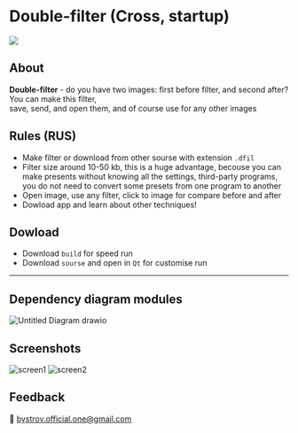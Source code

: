 # Double-filter (Cross, startup)
![](https://img.shields.io/badge/C++-Solutions-blue.svg?style=flat&logo=c%2B%2B)

## About
**Double-filter** - do you have two images: first before filter, and second after? You can make this filter,<br/> save, send, and open them, and of course use for any other images
## Rules (RUS)
- Make filter or download from other sourse with extension `.dfil`
- Filter size around 10-50 kb, this is a huge advantage, becouse you can make presents without knowing all the settings, third-party programs, you do not need to convert some presets from one program to another
- Open image, use any filter, click to image for compare before and after
- Dowload app and learn about other techniques!

## Dowload
 - Download `build` for speed run<br/>
 - Download `sourse` and open in `Qt` for customise run
______
## Dependency diagram modules
![Untitled Diagram drawio](https://user-images.githubusercontent.com/92841151/179055401-a32e335a-a35c-4695-a462-9fff71e5ec55.png)
## Screenshots
![screen1](https://user-images.githubusercontent.com/92841151/179055659-510a408d-3472-405a-b82c-2e944962df9a.jpg)
![screen2](https://user-images.githubusercontent.com/92841151/179055686-5a0942ac-f2ec-4fec-8995-003dcd92ef16.jpg)

## Feedback
:email: bystrov.official.one@gmail.com


